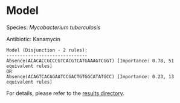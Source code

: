 
# Model

Species: *Mycobacterium tuberculosis*

Antibiotic: Kanamycin

```
Model (Disjunction - 2 rules):
------------------------------
Absence(ACACACCGCCCGTCACGTCATGAAAGTCGGT) [Importance: 0.78, 51 equivalent rules]
OR
Absence(ACAGTCACAGAATCCGACTGTGGCATATGCC) [Importance: 0.23, 13 equivalent rules]

```

For details, please refer to the [results directory](../../../../../results/scm_b/mycobacterium%20tuberculosis/kanamycin/repeat_2/).

